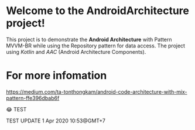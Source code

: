 # Welcome to the AndroidArchitecture project!
This project is to demonstrate the __Android Architecture__ with Pattern MVVM-BR while using the Repository pattern for data access. The project using *Kotlin* and *AAC* (Android Architecture Components).

# For more infomation
https://medium.com/ta-tonthongkam/android-code-architecture-with-mix-pattern-ffe396dbab6f

😂
TEST

TEST UPDATE 1 Apr 2020 10:53@GMT+7
